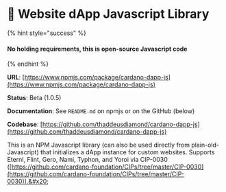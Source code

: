 # 📖 Website dApp Javascript Library

{% hint style="success" %}
#### No holding requirements, this is open-source Javascript code
{% endhint %}

**URL**: [https://www.npmjs.com/package/cardano-dapp-js](https://www.npmjs.com/package/cardano-dapp-js)

**Status**: Beta (1.0.5)

**Documentation**: See `README.md` on npmjs or on the GitHub (below)

**Codebase**: [https://github.com/thaddeusdiamond/cardano-dapp-js](https://github.com/thaddeusdiamond/cardano-dapp-js)

This is an NPM Javascript library (can also be used directly from plain-old-Javascript) that initializes a dApp instance for custom websites. Supports Eternl, Flint, Gero, Nami, Typhon, and Yoroi via CIP-0030 ([https://github.com/cardano-foundation/CIPs/tree/master/CIP-0030](https://github.com/cardano-foundation/CIPs/tree/master/CIP-0030)).&#x20;
